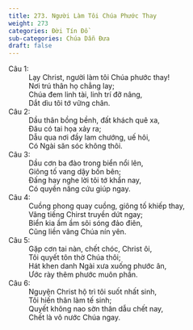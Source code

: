 ```yaml
---
title: 273. Người Làm Tôi Chúa Phước Thay
weight: 273
categories: Đời Tín Đồ
sub-categories: Chúa Dẫn Đưa
draft: false
---
```

<dl><dt>Câu 1:</dt><dd data-verse="1">Lạy Christ, người làm tôi Chúa phước thay! <br/>Nơi trú thân họ chẳng lay; <br/>Chúa đem linh tài, linh trí đỡ nâng, <br/>Dắt dìu tôi tớ vững chân. </dd><dt>Câu 2:</dt><dd data-verse="2">Dầu thân bồng bềnh, đất khách quê xa, <br/>Đâu có tai họa xảy ra; <br/>Dẫu qua nơi đầy lam chướng, uế hôi, <br/>Có Ngài săn sóc không thôi. </dd><dt>Câu 3:</dt><dd data-verse="3">Dầu cơn ba đào trong biển nổi lên, <br/>Giông tố vang dậy bốn bên; <br/>Đấng hay nghe lời tôi tớ khẩn nay, <br/>Có quyền năng cứu giúp ngay. </dd><dt>Câu 4:</dt><dd data-verse="4">Cuồng phong quay cuồng, giông tố khiếp thay, <br/>Vâng tiếng Chirst truyền dứt ngay; <br/>Biển kia ầm ầm sôi sóng đảo điên, <br/>Cũng liền vâng Chúa nín yên. </dd><dt>Câu 5:</dt><dd data-verse="5">Gặp cơn tai nàn, chết chóc, Christ ôi, <br/>Tôi quyết tôn thờ Chúa thôi; <br/>Hát khen danh Ngài xưa xuống phước ân, <br/>Ước rày thêm phước muôn phần. </dd><dt>Câu 6:</dt><dd data-verse="6">Nguyện Christ hộ trì tôi suốt nhất sinh, <br/>Tôi hiến thân làm tế sinh; <br/>Quyết không nao sờn thân dẫu chết nay, <br/>Chết là vô nước Chúa ngay. </dd></dl>